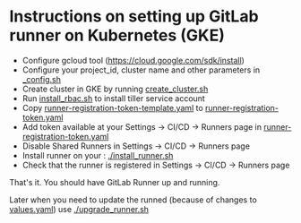 # Instructions on setting up GitLab runner on Kubernetes (GKE)

* Configure gcloud tool (https://cloud.google.com/sdk/install)
* Configure your project_id, cluster name and other parameters in [_config.sh](_config.sh)
* Create cluster in GKE by running [create_cluster.sh](create_cluster.sh)
* Run [install_rbac.sh](install_rbac.sh) to install tiller service account
* Copy [runner-registration-token-template.yaml](runner-registration-token-template.yaml) to
  [runner-registration-token.yaml](runner-registration-token.yaml)
* Add token available at your Settings -> CI/CD -> Runners page in 
  [runner-registration-token.yaml](runner-registration-token.yaml)
* Disable Shared Runners in Settings -> CI/CD -> Runners page
* Install runner on your : [./install_runner.sh](./install_runner.sh)
* Check that the runner is registered in Settings -> CI/CD -> Runners page

That's it. You should have GitLab Runner up and running.

Later when you need to update the runned (because of changes to [values.yaml](value.yaml)) use
[./upgrade_runner.sh](upgrade_runner.sh)
